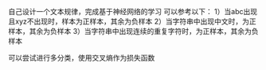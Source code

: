 自己设计一个文本规律，完成基于神经网络的学习
可以参考以下：
1）当abc出现且xyz不出现时，样本为正样本，其余为负样本
2）当字符串中出现中文时，为正样本，其余为负样本
3）当字符串中出现连续的重复字符时，为正样本，其余为负样本

可以尝试进行多分类，使用交叉熵作为损失函数
